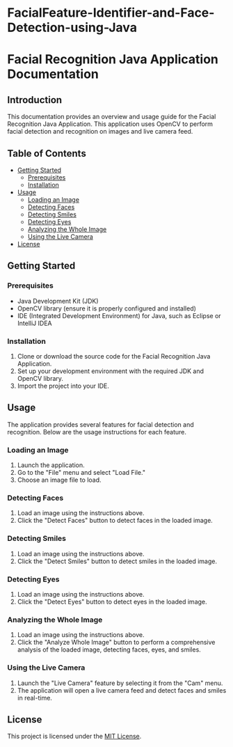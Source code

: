 # FacialFeature-Identifier-and-Face-Detection-using-Java
# Facial Recognition Java Application Documentation

## Introduction
This documentation provides an overview and usage guide for the Facial Recognition Java Application. This application uses OpenCV to perform facial detection and recognition on images and live camera feed.

## Table of Contents
- [Getting Started](#getting-started)
  - [Prerequisites](#prerequisites)
  - [Installation](#installation)
- [Usage](#usage)
  - [Loading an Image](#loading-an-image)
  - [Detecting Faces](#detecting-faces)
  - [Detecting Smiles](#detecting-smiles)
  - [Detecting Eyes](#detecting-eyes)
  - [Analyzing the Whole Image](#analyzing-the-whole-image)
  - [Using the Live Camera](#using-the-live-camera)
- [License](#license)

## Getting Started

### Prerequisites
- Java Development Kit (JDK)
- OpenCV library (ensure it is properly configured and installed)
- IDE (Integrated Development Environment) for Java, such as Eclipse or IntelliJ IDEA

### Installation
1. Clone or download the source code for the Facial Recognition Java Application.
2. Set up your development environment with the required JDK and OpenCV library.
3. Import the project into your IDE.

## Usage
The application provides several features for facial detection and recognition. Below are the usage instructions for each feature.

### Loading an Image
1. Launch the application.
2. Go to the "File" menu and select "Load File."
3. Choose an image file to load.

### Detecting Faces
1. Load an image using the instructions above.
2. Click the "Detect Faces" button to detect faces in the loaded image.

### Detecting Smiles
1. Load an image using the instructions above.
2. Click the "Detect Smiles" button to detect smiles in the loaded image.

### Detecting Eyes
1. Load an image using the instructions above.
2. Click the "Detect Eyes" button to detect eyes in the loaded image.

### Analyzing the Whole Image
1. Load an image using the instructions above.
2. Click the "Analyze Whole Image" button to perform a comprehensive analysis of the loaded image, detecting faces, eyes, and smiles.

### Using the Live Camera
1. Launch the "Live Camera" feature by selecting it from the "Cam" menu.
2. The application will open a live camera feed and detect faces and smiles in real-time.

## License
This project is licensed under the [MIT License](LICENSE).


 

